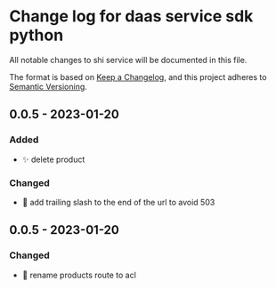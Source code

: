 # Change log for daas service sdk python

All notable changes to shi service will be documented in this file.

The format is based on [Keep a Changelog](https://keepachangelog.com/en/1.0.0/),
and this project adheres to [Semantic Versioning](https://semver.org/spec/v2.0.0.html).

## 0.0.5 - 2023-01-20

### Added

- ✨ delete product

### Changed

- 🔧 add trailing slash to the end of the url to avoid 503

## 0.0.5 - 2023-01-20

### Changed

- 🔧 rename products route to acl